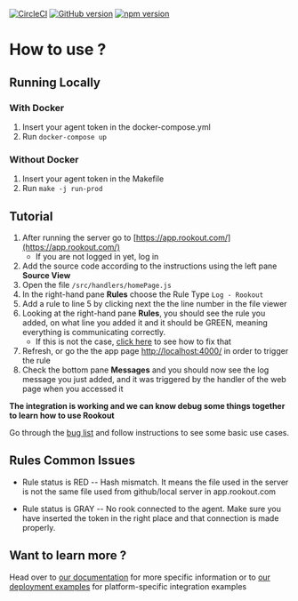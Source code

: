 [![CircleCI](https://circleci.com/gh/Rookout/tryme-tutorial/tree/master.svg?style=svg)](https://circleci.com/gh/Rookout/tryme-tutorial/tree/master)
[![GitHub version](https://badge.fury.io/gh/rookout%2Ftryme-tutorial.svg)](https://badge.fury.io/gh/rookout%2Ftryme-tutorial)
[![npm version](https://badge.fury.io/js/rookout.svg)](https://badge.fury.io/js/rookout)

# How to use ?

## Running Locally

### With Docker

1. Insert your agent token in the docker-compose.yml
1. Run `docker-compose up`

### Without Docker

1. Insert your agent token in the Makefile
1. Run `make -j run-prod`

## Tutorial

1. After running the server go to [https://app.rookout.com/](https://app.rookout.com/)
    - If you are not logged in yet, log in
1. Add the source code according to the instructions using the left pane **Source View**
1. Open the file `/src/handlers/homePage.js`
1. In the right-hand pane **Rules** choose the Rule Type `Log - Rookout`
1. Add a rule to line 5 by clicking next the the line number in the file viewer
1. Looking at the right-hand pane **Rules**, you should see the rule you added, on what line you added it and it should be GREEN, meaning everything is communicating correctly.
    - If this is not the case, [click here](#rules-common-issues) to see how to fix that
1. Refresh, or go the the app page [http://localhost:4000/](http://localhost:4000/) in order to trigger the rule
1. Check the bottom pane **Messages** and you should now see the log message you just added, and it was triggered by the handler of the web page when you accessed it

__The integration is working and we can know debug some things together to learn how to use Rookout__

Go through the [bug list](https://github.com/Rookout/tryme-tutorial/blob/master/BUGHUNT.md) and follow instructions to see some basic use cases.

## Rules Common Issues

- Rule status is RED -- Hash mismatch. It means the file used in the server is not the same file used from github/local server in app.rookout.com

- Rule status is GRAY -- No rook connected to the agent. Make sure you have inserted the token in the right place and that connection is made properly.

## Want to learn more ?

Head over to [our documentation](https://rookout.github.io/) for more specific information
or to [our deployment examples](https://github.com/Rookout/deployment-examples) for platform-specific integration examples